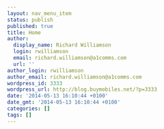 ```yaml
---
layout: nav_menu_item
status: publish
published: true
title: Home
author:
  display_name: Richard Williamson
  login: rwilliamson
  email: richard.williamson@a1comms.com
  url: ''
author_login: rwilliamson
author_email: richard.williamson@a1comms.com
wordpress_id: 3333
wordpress_url: http://blog.buymobiles.net/?p=3333
date: '2014-05-13 16:10:44 +0100'
date_gmt: '2014-05-13 16:10:44 +0100'
categories: []
tags: []
---
```



